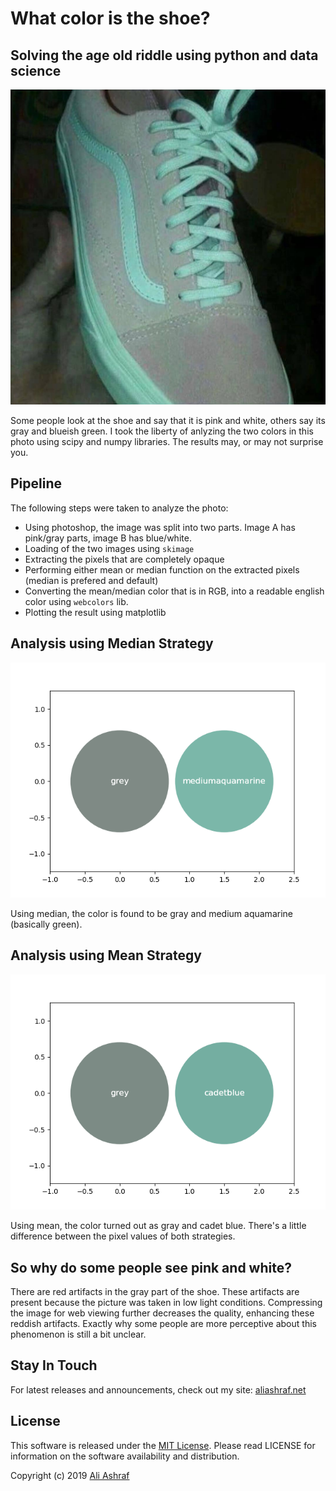 # What color is the shoe?

## Solving the age old riddle using python and data science

![What color is the shoe?](shoe.jpg)

Some people look at the shoe and say that it is pink and white, others say its gray and blueish green. I took the liberty of anlyzing the two colors in this photo using scipy and numpy libraries. The results may, or may not surprise you.

## Pipeline

The following steps were taken to analyze the photo:

- Using photoshop, the image was split into two parts. Image A has pink/gray parts, image B has blue/white.
- Loading of the two images using `skimage`
- Extracting the pixels that are completely opaque
- Performing either mean or median function on the extracted pixels (median is prefered and default)
- Converting the mean/median color that is in RGB, into a readable english color using `webcolors` lib.
- Plotting the result using matplotlib

## Analysis using Median Strategy

![Gray and Green Shoe](result-median.png)

Using median, the color is found to be gray and medium aquamarine (basically green).

## Analysis using Mean Strategy

![Gray and Blue Shoe](result-mean.png)

Using mean, the color turned out as gray and cadet blue. There's a little difference between the pixel values of both strategies.

## So why do some people see pink and white?

There are red artifacts in the gray part of the shoe. These artifacts are present because the picture was taken in low light conditions. Compressing the image for web viewing further decreases the quality, enhancing these reddish artifacts. Exactly why some people are more perceptive about this phenomenon is still a bit unclear.

## Stay In Touch

For latest releases and announcements, check out my site: [aliashraf.net](http://aliashraf.net)

## License

This software is released under the [MIT License](LICENSE). Please read LICENSE for information on the
software availability and distribution.

Copyright (c) 2019 [Ali Ashraf](http://aliashraf.net)